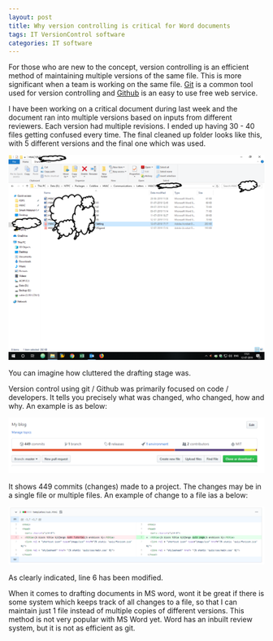 ```yaml
---
layout: post
title: Why version controlling is critical for Word documents
tags: IT VersionControl software
categories: IT software
---
```


For those who are new to the concept, version controlling is an efficient method of maintaining multiple versions of the same file. This is more significant when a team is working on the same file. [Git](https://git-scm.com/) is a common tool used for version controlling and [Github](https://github.com/) is an easy to use free web service.  

I have been working on a critical document during last week and the document ran into multiple versions based on inputs from different reviewers. Each version had multiple revisions. I ended up having 30 - 40 files getting confused every time. The final cleaned up folder looks like this, with 5 different versions and the final one which was used.

![VC_word](/assets/media/version/Version_control.png)

You can imagine how cluttered the drafting stage was.

Version control using git / Github was primarily focused on code / developers. It tells you precisely what was changed, who changed, how and why. An example is as below:

![VC_git](/assets/media/version/Version_control_example.png)

It shows 449 commits (changes) made to a project. The changes may be in a single file or multiple files. An example of change to a file ias a below:

![VC_demo](/assets/media/version/Version_control_demo.png)

As clearly indicated, line 6 has been modified.

When it comes to drafting documents in MS word, wont it be great if there is some system which keeps track of all changes to a file, so that I can maintain just 1 file instead of multiple copies of different versions. This method is not very popular with MS Word yet. Word has an inbuilt review system, but it is not as efficient as git.
